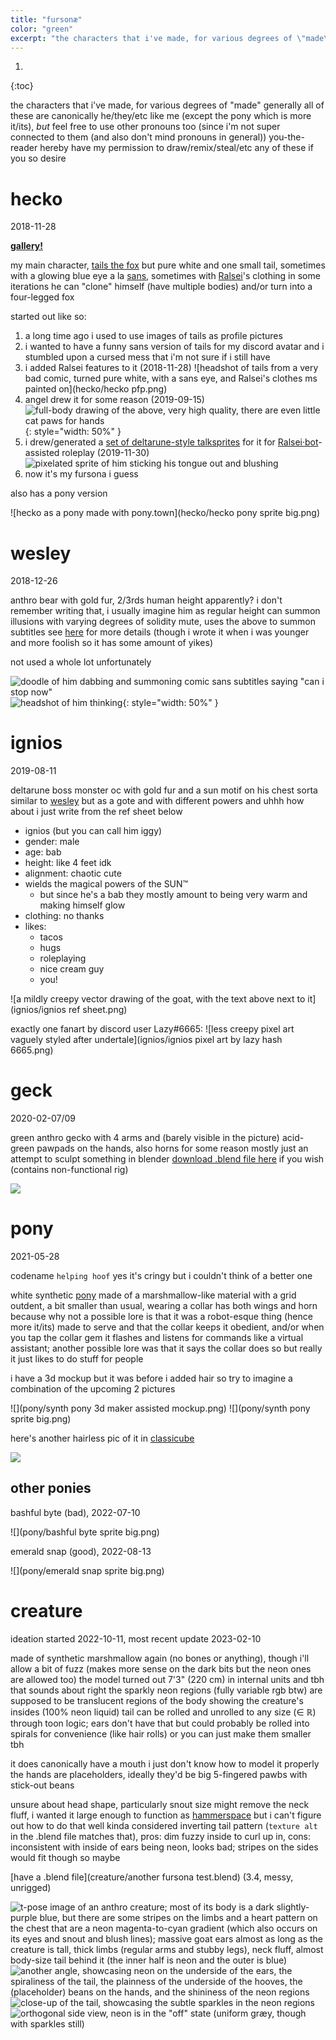 ```yaml
---
title: "fursonæ"
color: "green"
excerpt: "the characters that i've made, for various degrees of \"made\""
---
```


1. 
{:toc}

the characters that i've made, for various degrees of "made"
generally all of these are canonically he/they/etc like me (except the pony which is more it/its), *but* feel free to use other pronouns too (since i'm not super connected to them (and also don't mind pronouns in general))
you-the-reader hereby have my permission to draw/remix/steal/etc any of these if you so desire

# hecko
2018-11-28

**[gallery!](hecko/)**

my main character, [tails the fox](https://en.wikipedia.org/wiki/Tails_(character)) but pure white and one small tail, sometimes with a glowing blue eye a la [sans](https://undertale.fandom.com/wiki/Sans), sometimes with [Ralsei](https://deltarune.fandom.com/wiki/Ralsei)'s clothing
in some iterations he can "clone" himself (have multiple bodies) and/or turn into a four-legged fox

started out like so:
1. a long time ago i used to use images of tails as profile pictures
2. i wanted to have a funny sans version of tails for my discord avatar and i stumbled upon a cursed mess that i'm not sure if i still have
3. i added Ralsei features to it (2018-11-28)
	![headshot of tails from a very bad comic, turned pure white, with a sans eye, and Ralsei's clothes ms painted on](hecko/hecko pfp.png)
4. angel drew it for some reason (2019-09-15)
	![full-body drawing of the above, very high quality, there are even little cat paws for hands](hecko/Untitled96_20190915093604_cropped.png){: style="width: 50%" }
5. i drew/generated a [set of deltarune-style talksprites](https://github.com/Sobsz/heckosprites) for it for [Ralsei·bot](https://ralsei.chlod.net/)-assisted roleplay (2019-11-30)
	![pixelated sprite of him sticking his tongue out and blushing](hecko/dpb.png)
6. now it's my fursona i guess

also has a pony version

![hecko as a pony made with pony.town](hecko/hecko pony sprite big.png)

# wesley
2018-12-26

anthro bear with gold fur, 2/3rds human height apparently? i don't remember writing that, i usually imagine him as regular height
can summon illusions with varying degrees of solidity
mute, uses the above to summon subtitles
see [here](https://gist.github.com/Sobsz/38dc8aa415f53697ab04d4e9d2ffa0dd) for more details (though i wrote it when i was younger and more foolish so it has some amount of yikes)

not used a whole lot unfortunately

![doodle of him dabbing and summoning comic sans subtitles saying "can i stop now"](wesley/wesdab-final.png)
![headshot of him thinking](wesley/wes_think.png){: style="width: 50%" }

# ignios
2019-08-11

deltarune boss monster oc with gold fur and a sun motif on his chest
sorta similar to [wesley](#wesley) but as a gote and with different powers
and uhhh how about i just write from the ref sheet below
- ignios (but you can call him iggy)
- gender: male
- age: bab
- height: like 4 feet idk
- alignment: chaotic cute
- wields the magical powers of the SUN™
	- but since he's a bab they mostly amount to being very warm and making himself glow
- clothing: no thanks
- likes:
	- tacos
	- hugs
	- roleplaying
	- nice cream guy
	- you!

![a mildly creepy vector drawing of the goat, with the text above next to it](ignios/ignios ref sheet.png)

exactly one fanart by discord user Lazy#6665:
![less creepy pixel art vaguely styled after undertale](ignios/ignios pixel art by lazy hash 6665.png)

# geck
2020-02-07/09

green anthro gecko with 4 arms and (barely visible in the picture) acid-green pawpads on the hands, also horns for some reason
mostly just an attempt to sculpt something in blender
[download .blend file here](geck/geck.blend) if you wish (contains non-functional rig)

![](geck/geck.png)

# pony
2021-05-28

codename `helping hoof` yes it's cringy but i couldn't think of a better one

white synthetic [pony](https://en.wikipedia.org/wiki/My_Little_Pony:_Friendship_is_Magic) made of a marshmallow-like material with a grid outdent, a bit smaller than usual, wearing a collar
has both wings and horn because why not
a possible lore is that it was a robot-esque thing (hence more it/its) made to serve and that the collar keeps it obedient, and/or when you tap the collar gem it flashes and listens for commands like a virtual assistant; another possible lore was that it says the collar does so but really it just likes to do stuff for people

i have a 3d mockup but it was before i added hair so try to imagine a combination of the upcoming 2 pictures

![](pony/synth pony 3d maker assisted mockup.png)
![](pony/synth pony sprite big.png)

here's another hairless pic of it in [classicube](https://classicube.net/)

![](pony/ClassiCube_xxO6i7Z6me.png)

## other ponies

bashful byte (bad), 2022-07-10

![](pony/bashful byte sprite big.png)

emerald snap (good), 2022-08-13

![](pony/emerald snap sprite big.png)

# creature
ideation started 2022-10-11, most recent update 2023-02-10

made of synthetic marshmallow again (no bones or anything), though i'll allow a bit of fuzz (makes more sense on the dark bits but the neon ones are allowed too)
the model turned out 7'3" (220 cm) in internal units and tbh that sounds about right
the sparkly neon regions (fully variable rgb btw) are supposed to be translucent regions of the body showing the creature's insides (100% neon liquid)
tail can be rolled and unrolled to any size (∈ ℝ) through toon logic; ears don't have that but could probably be rolled into spirals for convenience (like hair rolls) or you can just make them smaller tbh

it does canonically have a mouth i just don't know how to model it properly
the hands are placeholders, ideally they'd be big 5-fingered pawbs with stick-out beans

unsure about head shape, particularly snout size
might remove the neck fluff, i wanted it large enough to function as [hammerspace](https://en.wikipedia.org/wiki/Hammerspace) but i can't figure out how to do that well
kinda considered inverting tail pattern (`texture alt` in the .blend file matches that), pros: dim fuzzy inside to curl up in, cons: inconsistent with inside of ears being neon, looks bad; stripes on the sides would fit though so maybe

[have a .blend file](creature/another fursona test.blend) (3.4, messy, unrigged)

![t-pose image of an anthro creature; most of its body is a dark slightly-purple blue, but there are some stripes on the limbs and a heart pattern on the chest that are a neon magenta-to-cyan gradient (which also occurs on its eyes and snout and blush lines); massive goat ears almost as long as the creature is tall, thick limbs (regular arms and stubby legs), neck fluff, almost body-size tail behind it (the inner half is neon and the outer is blue)](creature/blender_c9MwvphtqZ.png)
![another angle, showcasing neon on the underside of the ears, the spiraliness of the tail, the plainness of the underside of the hooves, the (placeholder) beans on the hands, and the shininess of the neon regions](creature/blender_77abnTbeTU.png)
![close-up of the tail, showcasing the subtle sparkles in the neon regions](creature/blender_d9ut3WECPV.png)
![orthogonal side view, neon is in the "off" state (uniform græy, though with sparkles still)](creature/blender_UneMRxKBea.png)